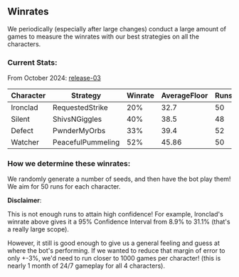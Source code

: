 ## Winrates
We periodically (especially after large changes) conduct a large amount of games to measure the winrates with our best strategies
on all the characters. 

### Current Stats:
From October 2024: [release-03](https://github.com/xaved88/bottled_ai/releases/tag/release-03)

| Character | Strategy          | Winrate | AverageFloor | Runs |
| --------- | ----------------- | ------- | ------------ | ---- |
| Ironclad  | RequestedStrike   | 20%     | 32.7         | 50   |
| Silent    | ShivsNGiggles     | 40%     | 38.5         | 48   |
| Defect    | PwnderMyOrbs      | 33%     | 39.4         | 52   |
| Watcher   | PeacefulPummeling | 52%     | 45.86        | 50   |

### How we determine these winrates:
We randomly generate a number of seeds, and then have the bot play them! We aim for 50 runs for each character.

**Disclaimer**: 

This is not enough runs to attain high confidence! For example, Ironclad's winrate above gives it a 95% Confidence Interval from 8.9% to 31.1% (that's a really large scope).

However, it still is good enough to give us a general feeling and guess at where the bot's performing. If we wanted to reduce that margin of error to only +-3%, we'd need to run closer to 1000 games per character! (this is nearly 1 month of 24/7 gameplay for all 4 characters).
